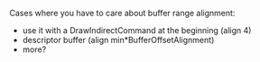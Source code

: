 Cases where you have to care about buffer range alignment:

- use it with a DrawIndirectCommand at the beginning (align 4)
- descriptor buffer (align min*BufferOffsetAlignment)
- more?

